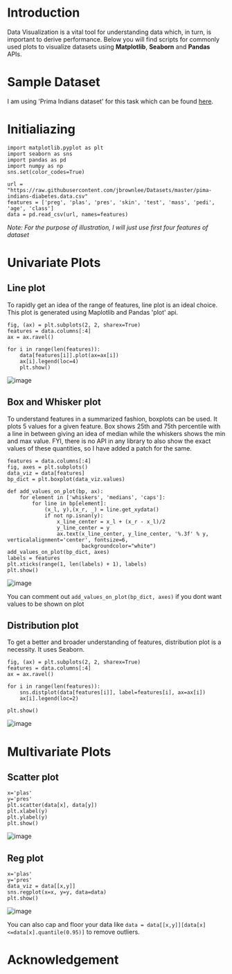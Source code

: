 # Introduction

Data Visualization is a vital tool for understanding data which, in turn, is important to derive performance. 
Below you will find scripts for commonly used plots to visualize datasets using **Matplotlib**, **Seaborn** and **Pandas** APIs.

# Sample Dataset

I am using 'Prima Indians dataset' for this task which can be found [here](https://raw.githubusercontent.com/jbrownlee/Datasets/master/pima-indians-diabetes.data.csv).

# Initialiazing
```
import matplotlib.pyplot as plt
import seaborn as sns
import pandas as pd
import numpy as np
sns.set(color_codes=True)

url = "https://raw.githubusercontent.com/jbrownlee/Datasets/master/pima-indians-diabetes.data.csv"
features = ['preg', 'plas', 'pres', 'skin', 'test', 'mass', 'pedi', 'age', 'class']
data = pd.read_csv(url, names=features)
```

*Note: For the purpose of illustration, I will just use first four features of dataset*

# Univariate Plots

## Line plot
To rapidly get an idea of the range of features, line plot is an ideal choice. This plot is generated using Maplotlib and Pandas 'plot' api.
```
fig, (ax) = plt.subplots(2, 2, sharex=True)
features = data.columns[:4]
ax = ax.ravel()

for i in range(len(features)):
    data[features[i]].plot(ax=ax[i])
    ax[i].legend(loc=4)
    plt.show()
```
![image](https://github.com/harsh-sahu/Data-Visualization/blob/master/img/lineplot.png)

## Box and Whisker plot

To understand features in a summarized fashion, boxplots can be used. It plots 5 values for a given feature. 
Box shows 25th and 75th percentile with a line in between giving an idea of median while the whiskers shows the min and max value. 
FYI, there is no API in any library to also show the exact values of these quantities, so I have added a patch for the same.

```
features = data.columns[:4]
fig, axes = plt.subplots()
data_viz = data[features]
bp_dict = plt.boxplot(data_viz.values)

def add_values_on_plot(bp, ax):
    for element in ['whiskers', 'medians', 'caps']:
        for line in bp[element]:
            (x_l, y),(x_r, _) = line.get_xydata()
            if not np.isnan(y): 
                x_line_center = x_l + (x_r - x_l)/2
                y_line_center = y
                ax.text(x_line_center, y_line_center, '%.3f' % y, verticalalignment='center', fontsize=6, 
                        backgroundcolor="white")
add_values_on_plot(bp_dict, axes)
labels = features
plt.xticks(range(1, len(labels) + 1), labels)
plt.show()
```
![image](https://github.com/harsh-sahu/Data-Visualization/blob/master/img/boxplot.png)

You can comment out `add_values_on_plot(bp_dict, axes)` if you dont want values to be shown on plot
## Distribution plot
To get a better and broader understanding of features, distribution plot is a necessity. It uses Seaborn.

```
fig, (ax) = plt.subplots(2, 2, sharex=True)
features = data.columns[:4]
ax = ax.ravel()

for i in range(len(features)):
    sns.distplot(data[features[i]], label=features[i], ax=ax[i])
    ax[i].legend(loc=2)

plt.show()
```
![image](https://github.com/harsh-sahu/Data-Visualization/blob/master/img/distplot.png)


# Multivariate Plots

## Scatter plot
```
x='plas'
y='pres'
plt.scatter(data[x], data[y])
plt.xlabel(y)
plt.ylabel(y)
plt.show()
```
![image](https://github.com/harsh-sahu/Data-Visualization/blob/master/img/scatterplot.png)
## Reg plot

```
x='plas'
y='pres'
data_viz = data[[x,y]]
sns.regplot(x=x, y=y, data=data)
plt.show()
```
![image](https://github.com/harsh-sahu/Data-Visualization/blob/master/img/regplot.png)

You can also cap and floor your data like `data = data[[x,y]][data[x]<=data[x].quantile(0.95)]` to remove outliers.
# Acknowledgement
